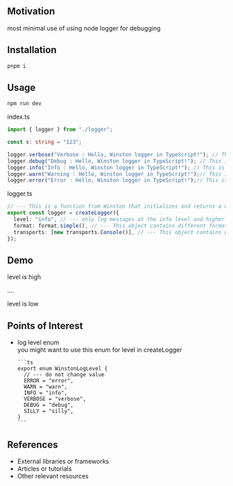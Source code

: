 
<h2 id="motivation">Motivation</h2>
most minimal use of using node logger for debugging

<h2 id="installation">Installation</h2>

```bash
pnpm i
```


<h2 id="usage">Usage</h2>

```bash
npm run dev
```


index.ts

```ts
import { logger } from "./logger";

const s: string = "123";

logger.verbose("Verbose : Hello, Winston logger in TypeScript!"); // This is for detailed debugging information
logger.debug("Debug : Hello, Winston logger in TypeScript!"); // This is for debugging messages.
logger.info("Info : Hello, Winston logger in TypeScript!"); // This is for informational messages
logger.warn("Warning : Hello, Winston logger in TypeScript!");// This is for warning messages
logger.error("Error : Hello, Winston logger in TypeScript!");// This is for error messages

```

logger.ts

```ts
// --- This is a function from Winston that initializes and returns a new logger instance.
export const logger = createLogger({
  level: "info", // --- only log messages at the info level and higher (e.g., warn, error) will be logged. Levels below info (like debug) will be ignored.
  format: format.simple(), // --- This object contains different formatting options for your logs
  transports: [new transports.Console()], // --- This object contains different transport mechanisms for your logs (e.g., console, files, remote servers).
});

```


<h2>Demo</h2>

level is high

....


level is low


<h2 id="points-of-interest">Points of Interest</h2>
<ul>
    <li>log level enum</li>
    you might want to use this enum for level in createLogger

    ```ts
    export enum WinstonLogLevel {
      // --- do not change value
      ERROR = "error",
      WARN = "warn",
      INFO = "info",
      VERBOSE = "verbose",
      DEBUG = "debug",
      SILLY = "silly",
    }
    ```
</ul>

<h2 id="references">References</h2>
<ul>
    <li>External libraries or frameworks</li>
    <li>Articles or tutorials</li>
    <li>Other relevant resources</li>
</ul>

